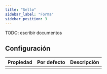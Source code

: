 ```yaml
---
title: "Sello"
sidebar_label: "Forma"
sidebar_position: 3
---
```


TODO: escribir documentos

## Configuración

| Propiedad | Por defecto | Descripción |
| ---------:|:-----------:|:----------- |
|           |             |             |
